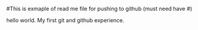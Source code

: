 #This is exmaple of read me file for pushing to github (must need have #)

hello world.
My first git and github experience.